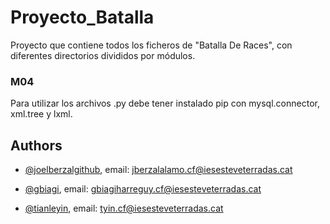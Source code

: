 # Proyecto_Batalla

Proyecto que contiene todos los ficheros de "Batalla De Races", con diferentes directorios divididos por módulos.


### M04
Para utilizar los archivos .py debe tener instalado pip con mysql.connector, xml.tree y lxml.




## Authors

- [@joelberzalgithub](https://github.com/joelberzalgithub), email: jberzalalamo.cf@iesesteveterradas.cat

- [@gbiagi](https://github.com/gbiagi), email: gbiagiharreguy.cf@iesesteveterradas.cat

- [@tianleyin](https://github.com/tianleyin), email: tyin.cf@iesesteveterradas.cat
